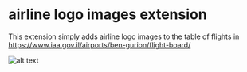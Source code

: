 # airline logo images extension

This extension simply adds airline logo images to the table of flights in https://www.iaa.gov.il/airports/ben-gurion/flight-board/

![alt text](https://user-images.githubusercontent.com/44746539/215263123-5e001317-154c-472d-be82-25c0cd116a81.png)
